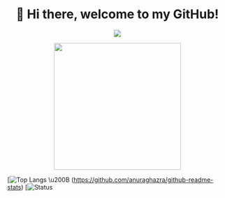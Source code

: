 <h1 align="center">👋 Hi there, welcome to my GitHub!</h1>

<p align='center'>
  <img src="https://readme-typing-svg.herokuapp.com?duration=4000&color=0085E9&center=true&width=600&lines=Hi+i'm+Leo.%231154%2C+16+years+old+Developer+from+Italy;Known+languages%3A;Lua%2C+Javascript%2C+Java%2C+C%2C+C%2B%2B%2C+Php%2C+">
</p>

<p align="center">
  <img src='https://media0.giphy.com/media/0TtX2qqpxp3pIafzio/giphy.gif' width='290'>
</p>

[![Top Langs](https://github-readme-stats.vercel.app/api/top-langs/?username=leeoo1&layout=compact&langs_count=10&theme=radical) \u200B (https://github.com/anuraghazra/github-readme-stats)
[![Status](https://github-readme-stats.vercel.app/api?username=leeoo1&show_icons=true&theme=radical)
